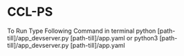 # CCL-PS

To Run Type Following Command in terminal
python [path-till]/app_devserver.py [path-till]/app.yaml 
or
python3 [path-till]/app_devserver.py [path-till]/app.yaml 
